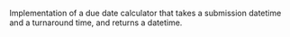 Implementation of a due date calculator that takes a submission datetime and a turnaround time, and returns a datetime.
